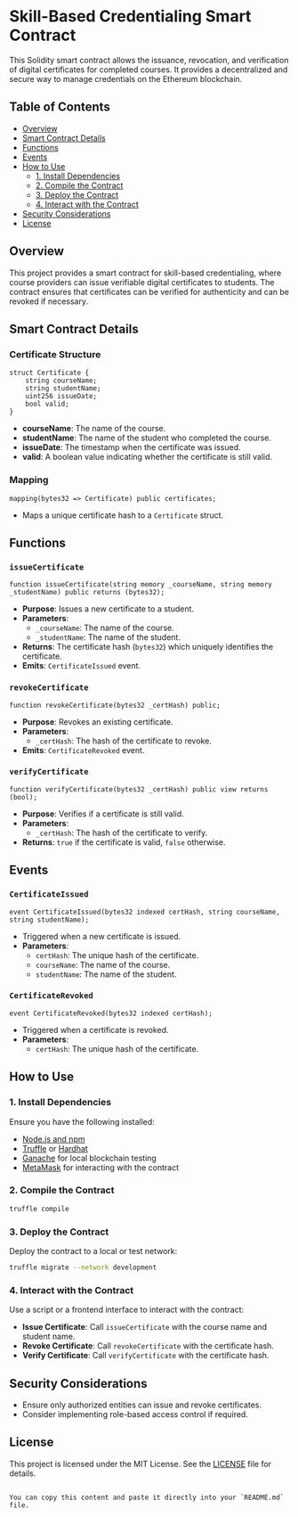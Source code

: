 
# Skill-Based Credentialing Smart Contract

This Solidity smart contract allows the issuance, revocation, and verification of digital certificates for completed courses. It provides a decentralized and secure way to manage credentials on the Ethereum blockchain.

## Table of Contents

- [Overview](#overview)
- [Smart Contract Details](#smart-contract-details)
- [Functions](#functions)
- [Events](#events)
- [How to Use](#how-to-use)
  - [1. Install Dependencies](#1-install-dependencies)
  - [2. Compile the Contract](#2-compile-the-contract)
  - [3. Deploy the Contract](#3-deploy-the-contract)
  - [4. Interact with the Contract](#4-interact-with-the-contract)
- [Security Considerations](#security-considerations)
- [License](#license)

## Overview

This project provides a smart contract for skill-based credentialing, where course providers can issue verifiable digital certificates to students. The contract ensures that certificates can be verified for authenticity and can be revoked if necessary.

## Smart Contract Details

### Certificate Structure

```solidity
struct Certificate {
    string courseName;
    string studentName;
    uint256 issueDate;
    bool valid;
}
```

- **courseName**: The name of the course.
- **studentName**: The name of the student who completed the course.
- **issueDate**: The timestamp when the certificate was issued.
- **valid**: A boolean value indicating whether the certificate is still valid.

### Mapping

```solidity
mapping(bytes32 => Certificate) public certificates;
```

- Maps a unique certificate hash to a `Certificate` struct.

## Functions

### `issueCertificate`

```solidity
function issueCertificate(string memory _courseName, string memory _studentName) public returns (bytes32);
```

- **Purpose**: Issues a new certificate to a student.
- **Parameters**:
  - `_courseName`: The name of the course.
  - `_studentName`: The name of the student.
- **Returns**: The certificate hash (`bytes32`) which uniquely identifies the certificate.
- **Emits**: `CertificateIssued` event.

### `revokeCertificate`

```solidity
function revokeCertificate(bytes32 _certHash) public;
```

- **Purpose**: Revokes an existing certificate.
- **Parameters**:
  - `_certHash`: The hash of the certificate to revoke.
- **Emits**: `CertificateRevoked` event.

### `verifyCertificate`

```solidity
function verifyCertificate(bytes32 _certHash) public view returns (bool);
```

- **Purpose**: Verifies if a certificate is still valid.
- **Parameters**:
  - `_certHash`: The hash of the certificate to verify.
- **Returns**: `true` if the certificate is valid, `false` otherwise.

## Events

### `CertificateIssued`

```solidity
event CertificateIssued(bytes32 indexed certHash, string courseName, string studentName);
```

- Triggered when a new certificate is issued.
- **Parameters**:
  - `certHash`: The unique hash of the certificate.
  - `courseName`: The name of the course.
  - `studentName`: The name of the student.

### `CertificateRevoked`

```solidity
event CertificateRevoked(bytes32 indexed certHash);
```

- Triggered when a certificate is revoked.
- **Parameters**:
  - `certHash`: The unique hash of the certificate.

## How to Use

### 1. Install Dependencies

Ensure you have the following installed:

- [Node.js and npm](https://nodejs.org/)
- [Truffle](https://www.trufflesuite.com/) or [Hardhat](https://hardhat.org/)
- [Ganache](https://www.trufflesuite.com/ganache) for local blockchain testing
- [MetaMask](https://metamask.io/) for interacting with the contract

### 2. Compile the Contract

```bash
truffle compile
```

### 3. Deploy the Contract

Deploy the contract to a local or test network:

```bash
truffle migrate --network development
```

### 4. Interact with the Contract

Use a script or a frontend interface to interact with the contract:

- **Issue Certificate**: Call `issueCertificate` with the course name and student name.
- **Revoke Certificate**: Call `revokeCertificate` with the certificate hash.
- **Verify Certificate**: Call `verifyCertificate` with the certificate hash.

## Security Considerations

- Ensure only authorized entities can issue and revoke certificates.
- Consider implementing role-based access control if required.

## License

This project is licensed under the MIT License. See the [LICENSE](LICENSE) file for details.
```

You can copy this content and paste it directly into your `README.md` file.